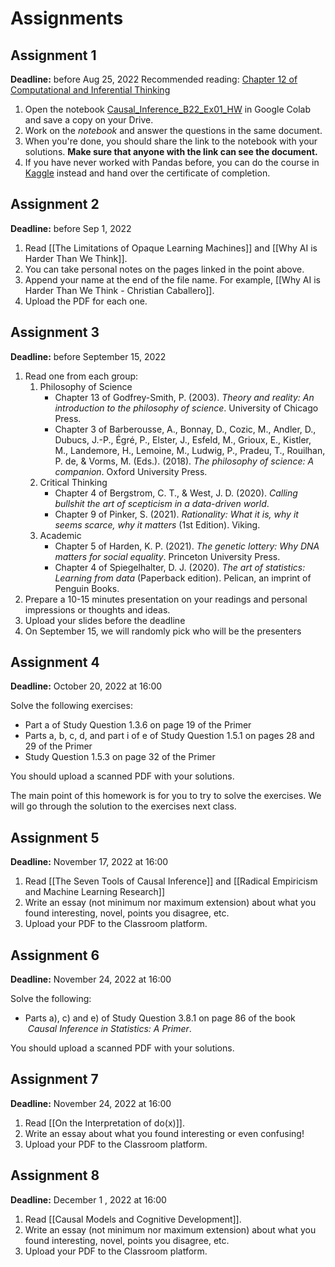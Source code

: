 # Assignments

## Assignment 1
**Deadline:** before Aug 25, 2022
Recommended reading: [Chapter 12 of Computational and Inferential Thinking](https://inferentialthinking.com/chapters/12/Comparing_Two_Samples.html)
1. Open the notebook [Causal_Inference_B22_Ex01_HW](https://github.com/ccaballeroh/Causalidad_B22/blob/main/code/assignments/Causal_Inference_B22_Ex01_HW.ipynb) in Google Colab and save a copy on your Drive.
2. Work on the _notebook_ and answer the questions in the same document.
3. When you're done, you should share the link to the notebook with your solutions. **Make sure that anyone with the link can see the document.**
4. If you have never worked with Pandas before, you can do the course in [Kaggle](https://www.kaggle.com/learn/pandas) instead and hand over the certificate of completion.

##  Assignment 2
**Deadline:** before Sep 1, 2022
1. Read [[The Limitations of Opaque Learning Machines]] and [[Why AI is Harder Than We Think]].
2. You can take personal notes on the pages linked in the point above.
3. Append your name at the end of the file name. For example, [[Why AI is Harder Than We Think - Christian Caballero]].
4. Upload the PDF for each one.

##  Assignment 3

**Deadline:** before September 15, 2022

1. Read one from each group:
    1. Philosophy of Science
        - Chapter 13 of Godfrey-Smith, P. (2003). _Theory and reality: An introduction to the philosophy of science_. University of Chicago Press.
        - Chapter 3 of Barberousse, A., Bonnay, D., Cozic, M., Andler, D., Dubucs, J.-P., Égré, P., Elster, J., Esfeld, M., Grioux, E., Kistler, M., Landemore, H., Lemoine, M., Ludwig, P., Pradeu, T., Rouilhan, P. de, & Vorms, M. (Eds.). (2018). _The philosophy of science: A companion_. Oxford University Press.
    2. Critical Thinking
         - Chapter 4 of Bergstrom, C. T., & West, J. D. (2020). _Calling bullshit the art of scepticism in a data-driven world_. 
        - Chapter 9 of Pinker, S. (2021). _Rationality: What it is, why it seems scarce, why it matters_ (1st Edition). Viking.
    3. Academic
         - Chapter 5 of Harden, K. P. (2021). _The genetic lottery: Why DNA matters for social equality_. Princeton University Press.
        - Chapter 4 of Spiegelhalter, D. J. (2020). _The art of statistics: Learning from data_ (Paperback edition). Pelican, an imprint of Penguin Books.
2. Prepare a 10-15 minutes presentation on your readings and personal impressions or thoughts and ideas.
3. Upload your slides before the deadline
4. On September 15, we will randomly pick who will be the presenters

## Assignment 4

**Deadline:** October 20, 2022 at 16:00

Solve the following exercises:  
  
- Part a of Study Question 1.3.6 on page 19 of the Primer  
- Parts a, b, c, d, and part i of e of Study Question 1.5.1 on pages 28 and 29 of the Primer  
- Study Question 1.5.3 on page 32 of the Primer  
  
You should upload a scanned PDF with your solutions.  
  
The main point of this homework is for you to try to solve the exercises. We will go through the solution to the exercises next class.

## Assignment 5

**Deadline:** November 17, 2022 at 16:00

1. Read [[The Seven Tools of Causal Inference]] and [[Radical Empiricism and Machine Learning Research]]
2. Write an essay (not minimum nor maximum extension) about what you found interesting, novel, points you disagree, etc.
3. Upload your PDF to the Classroom platform.

## Assignment 6
**Deadline:** November 24, 2022 at 16:00

Solve the following:

- Parts a), c) and e) of Study Question 3.8.1 on page 86 of the book  _Causal Inference in Statistics: A Primer_.  
  
You should upload a scanned PDF with your solutions.

## Assignment 7

**Deadline:** November 24, 2022 at 16:00

1. Read [[On the Interpretation of do(x)]].
2. Write an essay about what you found interesting or even confusing!
4. Upload your PDF to the Classroom platform.

## Assignment 8

**Deadline:** December 1 , 2022 at 16:00

1. Read [[Causal Models and Cognitive Development]].
2. Write an essay (not minimum nor maximum extension) about what you found interesting, novel, points you disagree, etc.
3. Upload your PDF to the Classroom platform.